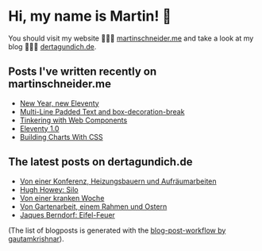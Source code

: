 # Hi, my name is Martin! 👋 
You should visit my website 👨🏼‍💻  [martinschneider.me](https://martinschneider.me) and take a look at my blog 🤷🏼‍♂️ [dertagundich.de](https://www.dertagundich.de).

## Posts I've written recently on martinschneider.me
<!-- MSME-POST-LIST:START -->
- [New Year, new Eleventy](https://martinschneider.me/articles/new-year-new-eleventy/)
- [Multi-Line Padded Text and box-decoration-break](https://martinschneider.me/articles/multi-line-padded-text-and-box-decoration-break/)
- [Tinkering with Web Components](https://martinschneider.me/articles/tinkering-with-web-components/)
- [Eleventy 1.0](https://martinschneider.me/articles/eleventy-1-0/)
- [Building Charts With CSS](https://martinschneider.me/articles/building-charts-with-css/)
<!-- MSME-POST-LIST:END -->

## The latest posts on dertagundich.de
<!-- DTUI-POST-LIST:START -->
- [Von einer Konferenz, Heizungsbauern und Aufräumarbeiten](https://www.dertagundich.de/blog/2023/04/von-einer-konferenz-heizungsbauern-und-aufraumarbeiten)
- [Hugh Howey: Silo](https://www.dertagundich.de/blog/2023/04/hugh-howey-silo)
- [Von einer kranken Woche](https://www.dertagundich.de/blog/2023/04/von-einer-kranken-woche)
- [Von Gartenarbeit, einem Rahmen und Ostern](https://www.dertagundich.de/blog/2023/04/von-gartenarbeit-einem-rahmen-und-ostern)
- [Jaques Berndorf: Eifel-Feuer](https://www.dertagundich.de/blog/2023/04/jaques-berndorf-eifel-feuer)
<!-- DTUI-POST-LIST:END -->

(The list of blogposts is generated with the [blog-post-workflow by gautamkrishnar](https://github.com/gautamkrishnar/blog-post-workflow)).
